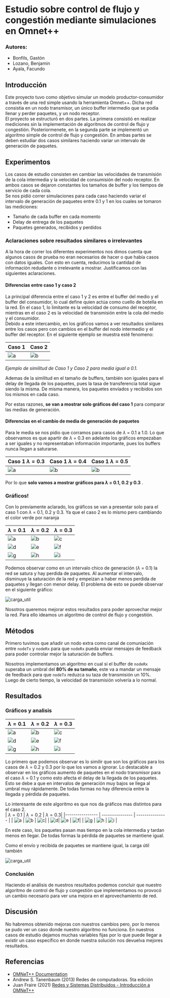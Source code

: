 # Estudio sobre control de flujo y congestión mediante simulaciones en Omnet++

### Autores: 
- Bonfils, Gastón
- Lozano, Benjamin
- Ayala, Facundo

## Introducción

Este proyecto tuvo como objetivo simular un modelo productor-consumidor a través de una red simple usando la herramienta Omnet++. Dicha red consistia en un nodo transmisor, un único buffer intermedio que se podía llenar y perder paquetes, y un nodo receptor.  
El proyecto se estructuró en dos partes. La primera consistió en realizar mediciones sin la implementación de algoritmos de control de flujo y congestión. Posteriormenete, en la segunda parte se implementó un algoritmo simple de control de flujo y congestión. En ambas partes se deben estudiar dos casos similares haciendo variar un intervalo de generación de paquetes.  


## Experimentos
Los casos de estudio consisten en cambiar las velocidades de transmisión de la cola intermedia y la velocidad de consumisión del nodo receptor. En ambos casos se dejaron constantes los tamaños de buffer y los tiempos de servicio de cada cola.   
Se nos pidió correr simulaciones para cada caso haciendo variar el intervalo de generación de paquetes entre 0.1 y 1 en los cuales se tomaron las mediciones:  
  - Tamaño de cada buffer en cada momento    
  - Delay de entrega de los paquetes   
  - Paquetes generados, recibidos y perdidos  


### Aclaraciones sobre resultados similares o irrelevantes
A la hora de correr los diferentes experimentos nos dimos cuenta que algunos casos de prueba no eran necesarios de hacer o que había casos con datos iguales. Con esto en cuenta, reducimos la cantidad de información redudante o irrelevante a mostrar. Justificamos con las siguientes aclaraciones.  

#### Diferencias entre caso 1 y caso 2
La principal diferencia entre el caso 1 y 2 es entre el buffer del medio y el buffer del consumidor, lo cual define quien actúa como cuello de botella en la red. En el caso 1, lo limitante es la velocidad de consumo del receptor, mientras en el caso 2 es la velocidad de transmisión entre la cola del medio y el consumidor.  
Debido a este intercambio, en los gráficos vamos a ver resultados similares entre los casos pero con cambios en el buffer del nodo intermedio y el buffer del receptor. En el siguiente ejemplo se muestra esté fenomeno:


| Caso 1  | Caso 2 |
|-------- | ---------- |
| ![a](./lab3python/graficosDef/caso1/bufferSize/caso1_0.1_buffer_size.png)|![b](./lab3python/graficosDef/caso2/bufferSize/caso2_0.1_buffer_size.png)|
*Ejemplo de similitud de Caso 1 y Caso 2 para media igual a 0.1.* 

Ademas de la similitud en el tamaño de buffers, también son iguales para el delay de llegada de los paquetes, pues la tasa de transferencia total sigue siendo la misma. De misma manera, los paquetes envíados y recibidos son los mismos en cada caso.

Por estas razones, **se van a mostrar solo gráficos del caso 1** para comparar las medias de generación.

#### Diferencias en el cambio de media de generación de paquetes
Para le media se nos pidio que corramos para casos de $\lambda$ = 0.1 a 1.0. Lo que observamos es que apartir de $\lambda$ = 0.3 en adelante los gráficos empezaban a ser iguales y no representaban información importante, pues los buffers nunca llegan a saturarse. 

| Caso 1 $\lambda=0.3$   | Caso 1 $\lambda=0.4$  | Caso 1 $\lambda=0.5$ |
|--------------- | --------------- | ---- |
| ![a](./lab3python/graficosDef/caso1/bufferSize/caso1_0.3_buffer_size.png)| ![b](./lab3python/graficosDef/caso1/bufferSize/caso1_0.4_buffer_size.png)| ![b](./lab3python/graficosDef/caso1/bufferSize/caso1_0.5_buffer_size.png) |

Por lo que **solo vamos a mostrar gráficos para $\lambda$ = 0.1, 0.2 y 0.3** . 

### Gráficos!
Con lo previamente aclarado, los gráficos se van a presentar solo para el caso 1 con $\lambda$ = 0.1, 0.2 y 0.3. Ya que el caso 2 es lo mismo pero cambiando el color verde por naranja

| $\lambda = 0.1$    | $\lambda = 0.2$ | $\lambda = 0.3$|
|---------------- | --------------- | --------------- |
| ![a](./lab3python/graficosDef/caso1/bufferSize/caso1_0.1_buffer_size.png) | ![b](./lab3python/graficosDef/caso1/bufferSize/caso1_0.2_buffer_size.png) | ![c](./lab3python/graficosDef/caso1/bufferSize/caso1_0.3_buffer_size.png)|
| ![d](./lab3python/graficosDef/caso1/delay/caso1_0.1_delay.png)| ![e](./lab3python/graficosDef/caso1/delay/caso1_0.2_delay.png) | ![f](./lab3python/graficosDef/caso1/delay/caso1_0.3_delay.png)|
| ![g](./lab3python/graficosDef/caso1/paquetes/caso1_0.1_paquetes.png) | ![h](./lab3python/graficosDef/caso1/paquetes/caso1_0.2_paquetes.png) | ![i](./lab3python/graficosDef/caso1/paquetes/caso1_0.3_paquetes.png) | 

Podemos observar como en un intervalo chico de generación ($\lambda$ = 0.1) la red se satura y hay perdida de paquetes. Al aumentar el intervalo, disminuye la saturación de la red y empeizan a haber menos perdida de paquetes y llegan con menor delay. El problema de esto se puede observar en el siguiente gráfico:

![carga_util](./lab3python/graficosDef/expCargaUtil/cargaUtil/carga_util_vs_carga_ofrecida.png)

Nosotros queremos mejorar estos resultados para poder aprovechar mejor la red. Para ello ideamos un algoritmo de control de flujo y congestión.

## Métodos
Primero tuvimos que añadir un nodo extra como canal de comuniación entre `nodeTx` y `nodeRx` para que `nodeRx` pueda enviar mensajes de feedback para poder controlar mejor la saturación de buffers.  

Nosotros implementamos un algoritmo en cual si el buffer de `nodeRx` superaba un umbral del **80% de su tamaño**, este va a mandar un mensaje de feedback para que `nodeTx` reduzca su taza de transmisión un 10%. Luego de cierto tiempo, la velocidad de transmisión volvería a lo normal.  

## Resultados

### Gráficos y analisis

| $\lambda = 0.1$    | $\lambda = 0.2$ | $\lambda = 0.3$|
|---------------- | --------------- | --------------- |
| ![a](./lab3python/graficosDef/parte2Caso1/bufferSize/parte2Caso1_0.1_buffer_size.png) | ![b](./lab3python/graficosDef/parte2Caso1/bufferSize/parte2Caso1_0.2_buffer_size.png) | ![c](./lab3python/graficosDef/parte2Caso1/bufferSize/parte2Caso1_0.3_buffer_size.png)|
| ![d](./lab3python/graficosDef/parte2Caso1/delay/parte2Caso1_0.1_delay.png)| ![e](./lab3python/graficosDef/parte2Caso1/delay/parte2Caso1_0.2_delay.png) | ![f](./lab3python/graficosDef/parte2Caso1/delay/parte2Caso1_0.3_delay.png)|
| ![g](./lab3python/graficosDef/parte2Caso1/paquetes/parte2Caso1_0.1_paquetes.png) | ![h](./lab3python/graficosDef/parte2Caso1/paquetes/parte2Caso1_0.2_paquetes.png) | ![i](./lab3python/graficosDef/parte2Caso1/paquetes/parte2Caso1_0.3_paquetes.png) | 

Lo primero que podemos observar es lo similir que son los gráficos para los casos de $\lambda$ = 0.2 y 0.3 por lo que los vamos a ignorar. 
Lo destacable a observar en los gráficos aumento de paquetes en el nodo transmisor para el caso $\lambda$ = 0.1 y como esto afecta el delay de la llegada de los paquetes. Esto se debe a que en intervalos de generación muy bajos se llega al umbral muy rápidamente. De todas formas no hay diferencia entre la llegada y pérdida de paquetes.  

Lo interesante de este algoritmo es que nos da gráficos mas distintos para el caso 2.  
| $\lambda = 0.1$    | $\lambda = 0.2$ | $\lambda = 0.3$|
|---------------- | --------------- | --------------- |
| ![a](./lab3python/graficosDef/parte2Caso2/bufferSize/parte2Caso2_0.1_buffer_size.png) | ![b](./lab3python/graficosDef/parte2Caso2/bufferSize/parte2Caso2_0.2_buffer_size.png) | ![c](./lab3python/graficosDef/parte2Caso2/bufferSize/parte2Caso2_0.3_buffer_size.png)|
| ![d](./lab3python/graficosDef/parte2Caso2/delay/parte2Caso2_0.1_delay.png)| ![e](./lab3python/graficosDef/parte2Caso2/delay/parte2Caso2_0.2_delay.png) | ![f](./lab3python/graficosDef/parte2Caso2/delay/parte2Caso2_0.3_delay.png)|
| ![g](./lab3python/graficosDef/parte2Caso2/paquetes/parte2Caso2_0.1_paquetes.png) | ![h](./lab3python/graficosDef/parte2Caso2/paquetes/parte2Caso2_0.2_paquetes.png) | ![i](./lab3python/graficosDef/parte2Caso2/paquetes/parte2Caso2_0.3_paquetes.png) | 

En este caso, los paquetes pasan mas tiempo en la cola intermedia y tardan menos en llegar. De todas formas la pérdida de paquetes se mantiene igual.  

Como el envío y recibida de paquetes se mantiene igual, la carga útil también 

![carga_util](./lab3python/graficosDef/parte2CargaUtil/cargaUtil/carga_util_vs_carga_ofrecida.png)

### Conclusión
Haciendo el análisis de nuestros resultados podemos concluir que nuestro algoritmo de control de flujo y congestión que implementamos no provocó un cambio necesario para ver una mejora en el aprovechamiento de red. 

## Discusión
No habremos obtenido mejoras con nuestros cambios pero, por lo menos se pudo ver un caso donde nuestro algoritmo no funciona. En nuestros casos de estudio dejamos muchas variables fijas por lo que puede llegar a existir un caso específico en donde nuestra solución nos devuelva mejores resultados. 

## Referencias

  - [OMNeT++ Documentation](https://omnetpp.org/documentation/)
  - Andrew S. Tanenbaum (2013) Redes de computadoras. 5ta edición
  - Juan Fraire (2021) [Redes y Sistemas Distribuidos - Introducción a OMNeT++](https://www.youtube.com/watch?v=6J_0ZKquNWU&t) 

